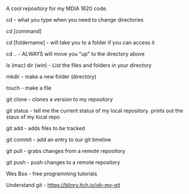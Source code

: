 A cool repository for my MDIA 1620 code.

cd - what you type when you need to change directories

cd [command]

cd [foldername] - will take you to a folder if you can access it

cd .. - ALWAYS will move you "up" to the directory above

ls (mac) dir (win) - List the files and folders in your directory

mkdir - make a new folder (directory)

touch - make a file

git clone - clones a version to my repository

git status - tell me the current status of my local repository. prints out the staus of my local repo

git add - adds files to be tracked

git commit - add an entry to our git timeline

git pull - grabs changes from a remote repository

git push - push changes to a remote repository

Wes Bos - free programming tutorials

Understand git - https://blinry.itch.io/oh-my-git
